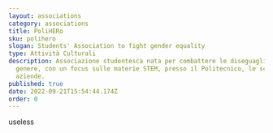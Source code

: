 ```yaml
---
layout: associations
category: associations
title: PoliHERo
sku: polihero
slogan: Students' Association to fight gender equality
type: Attività Culturali
description: Associazione studentesca nata per combattere le diseguaglianze di
  genere, con un focus sulle materie STEM, presso il Politecnico, le scuole e le
  aziende.
published: true
date: 2022-09-21T15:54:44.174Z
order: 0
---
```

useless